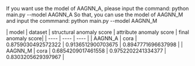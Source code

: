 If you want use the model of AAGNN_A, please input the command:
python main.py --model AAGNN_A
So that, you can use the model of AAGNN_M and input the commmand:
python main.py --model AAGNN_M


| model | dataset   | structural anomaly score  | attribute anomaly score | final anomaly score|
|  ----  | ----  | ---- |
| AAGNN_A  | cora | 0.8759030492572322 | 0.9136512900703675 | 0.8947771696637998 |
| AAGNN_M  | cora | 0.6854209017461558 | 0.9752202241334377 | 0.8303205629397967 |

